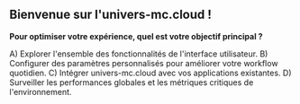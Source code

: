##  Bienvenue sur l'univers-mc.cloud ! 

**Pour optimiser votre expérience, quel est votre objectif principal ?**

A) Explorer l'ensemble des fonctionnalités de l'interface utilisateur.
B) Configurer des paramètres personnalisés pour améliorer votre workflow quotidien.
C) Intégrer univers-mc.cloud avec vos applications existantes.
D) Surveiller les performances globales et les métriques critiques de l'environnement.



